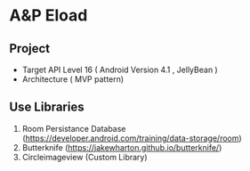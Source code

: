 # A&P Eload

## Project 
- Target API Level 16 ( Android Version 4.1 , JellyBean )
- Architecture ( MVP pattern)


## Use Libraries
1. Room Persistance Database (https://developer.android.com/training/data-storage/room)
2. Butterknife  (https://jakewharton.github.io/butterknife/)
3. Circleimageview (Custom Library)


